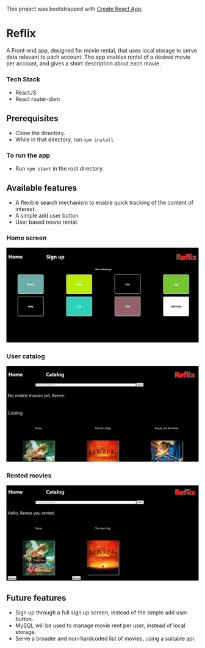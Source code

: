 This project was bootstrapped with [Create React App](https://github.com/facebook/create-react-app).

# Reflix

A Front-end app, designed for movie rental, that uses local storage to serve data relevant to each account. The app enables rental of a desired movie per account, and gives a short description about each movie.  

### Tech Stack

- ReactJS
- React router-dom

## Prerequisites

- Clone the directory.
- While in that directory, run ```npm install``` 

### To run the app

- Run ```npm start``` in the root directory.

## Available features

- A flexible search mechanism to enable quick tracking of the content of interest.
- A simple add user button
- User based movie rental.

### Home screen

![](/screenshots/Home.png)

### User catalog

![](/screenshots/UserCatalog.png)

### Rented movies

![](/screenshots/RentedMovies.png)


## Future features
- Sign up through a full sign up screen, instead of the simple add user button.
- MySQL will be used to manage movie rent per user, instead of local storage.
- Serve a broader and non-hardcoded list of movies, using a suitable api.



